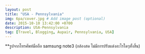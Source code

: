```yaml
---
layout: post
title: "USA - Pennsylvania"
img: 6pa/cover.jpg # Add image post (optional)
date: 2015-10-10 13:42:00 +0700
description: USA-Pennsylvania
tag: [Travel, Blogging, Aupair, Pennsylvania, USA]
---
```

**รูปจากโทรศัพท์มือถือ samsung note3 (กล้องสด ไม่มีการปรับแต่งอะไรใดๆทั้งสิ้น)
